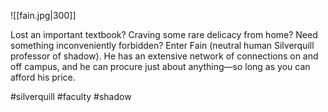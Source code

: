 ![[fain.jpg|300]]

Lost an important textbook? Craving some rare delicacy from home? Need something inconveniently forbidden? Enter Fain (neutral human Silverquill professor of shadow). He has an extensive network of connections on and off campus, and he can procure just about anything—so long as you can afford his price.

#silverquill
#faculty
#shadow 
